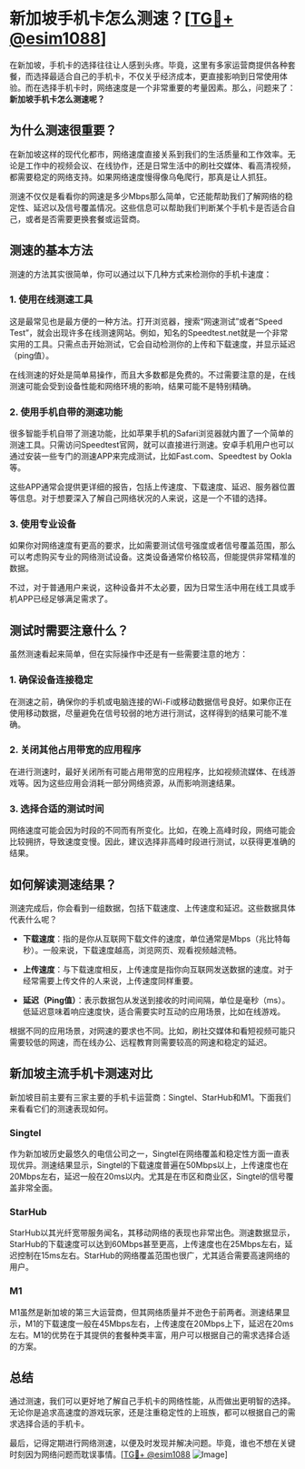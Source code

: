 # 新加坡手机卡怎么测速？[[TG💪+ @esim1088](https://t.me/s/esim1088)]

在新加坡，手机卡的选择往往让人感到头疼。毕竟，这里有多家运营商提供各种套餐，而选择最适合自己的手机卡，不仅关乎经济成本，更直接影响到日常使用体验。而在选择手机卡时，网络速度是一个非常重要的考量因素。那么，问题来了：**新加坡手机卡怎么测速呢？**

## 为什么测速很重要？

在新加坡这样的现代化都市，网络速度直接关系到我们的生活质量和工作效率。无论是工作中的视频会议、在线协作，还是日常生活中的刷社交媒体、看高清视频，都需要稳定的网络支持。如果网络速度慢得像乌龟爬行，那真是让人抓狂。

测速不仅仅是看看你的网速是多少Mbps那么简单，它还能帮助我们了解网络的稳定性、延迟以及信号覆盖情况。这些信息可以帮助我们判断某个手机卡是否适合自己，或者是否需要更换套餐或运营商。

## 测速的基本方法

测速的方法其实很简单，你可以通过以下几种方式来检测你的手机卡速度：

### 1. 使用在线测速工具

这是最常见也是最方便的一种方法。打开浏览器，搜索“网速测试”或者“Speed Test”，就会出现许多在线测速网站。例如，知名的Speedtest.net就是一个非常实用的工具。只需点击开始测试，它会自动检测你的上传和下载速度，并显示延迟（ping值）。

在线测速的好处是简单易操作，而且大多数都是免费的。不过需要注意的是，在线测速可能会受到设备性能和网络环境的影响，结果可能不是特别精确。

### 2. 使用手机自带的测速功能

很多智能手机自带了测速功能，比如苹果手机的Safari浏览器就内置了一个简单的测速工具。只需访问Speedtest官网，就可以直接进行测速。安卓手机用户也可以通过安装一些专门的测速APP来完成测试，比如Fast.com、Speedtest by Ookla等。

这些APP通常会提供更详细的报告，包括上传速度、下载速度、延迟、服务器位置等信息。对于想要深入了解自己网络状况的人来说，这是一个不错的选择。

### 3. 使用专业设备

如果你对网络速度有更高的要求，比如需要测试信号强度或者信号覆盖范围，那么可以考虑购买专业的网络测试设备。这类设备通常价格较高，但能提供非常精准的数据。

不过，对于普通用户来说，这种设备并不太必要，因为日常生活中用在线工具或手机APP已经足够满足需求了。

## 测试时需要注意什么？

虽然测速看起来简单，但在实际操作中还是有一些需要注意的地方：

### 1. 确保设备连接稳定

在测速之前，确保你的手机或电脑连接的Wi-Fi或移动数据信号良好。如果你正在使用移动数据，尽量避免在信号较弱的地方进行测试，这样得到的结果可能不准确。

### 2. 关闭其他占用带宽的应用程序

在进行测速时，最好关闭所有可能占用带宽的应用程序，比如视频流媒体、在线游戏等。因为这些应用会消耗一部分网络资源，从而影响测速结果。

### 3. 选择合适的测试时间

网络速度可能会因为时段的不同而有所变化。比如，在晚上高峰时段，网络可能会比较拥挤，导致速度变慢。因此，建议选择非高峰时段进行测试，以获得更准确的结果。

## 如何解读测速结果？

测速完成后，你会看到一组数据，包括下载速度、上传速度和延迟。这些数据具体代表什么呢？

- **下载速度**：指的是你从互联网下载文件的速度，单位通常是Mbps（兆比特每秒）。一般来说，下载速度越高，浏览网页、观看视频越流畅。
  
- **上传速度**：与下载速度相反，上传速度是指你向互联网发送数据的速度。对于经常需要上传文件的人来说，上传速度同样重要。

- **延迟（Ping值）**：表示数据包从发送到接收的时间间隔，单位是毫秒（ms）。低延迟意味着响应速度快，适合需要实时互动的应用场景，比如在线游戏。

根据不同的应用场景，对网速的要求也不同。比如，刷社交媒体和看短视频可能只需要较低的网速，而在线办公、远程教育则需要较高的网速和稳定的延迟。

## 新加坡主流手机卡测速对比

新加坡目前主要有三家主要的手机卡运营商：Singtel、StarHub和M1。下面我们来看看它们的测速表现如何。

### Singtel

作为新加坡历史最悠久的电信公司之一，Singtel在网络覆盖和稳定性方面一直表现优异。测速结果显示，Singtel的下载速度普遍在50Mbps以上，上传速度也在20Mbps左右，延迟一般在20ms以内。尤其是在市区和商业区，Singtel的信号覆盖非常全面。

### StarHub

StarHub以其光纤宽带服务闻名，其移动网络的表现也非常出色。测速数据显示，StarHub的下载速度可以达到60Mbps甚至更高，上传速度也在25Mbps左右，延迟控制在15ms左右。StarHub的网络覆盖范围也很广，尤其适合需要高速网络的用户。

### M1

M1虽然是新加坡的第三大运营商，但其网络质量并不逊色于前两者。测速结果显示，M1的下载速度一般在45Mbps左右，上传速度在20Mbps上下，延迟在20ms左右。M1的优势在于其提供的套餐种类丰富，用户可以根据自己的需求选择合适的方案。

## 总结

通过测速，我们可以更好地了解自己手机卡的网络性能，从而做出更明智的选择。无论你是追求高速度的游戏玩家，还是注重稳定性的上班族，都可以根据自己的需求选择合适的手机卡。

最后，记得定期进行网络测速，以便及时发现并解决问题。毕竟，谁也不想在关键时刻因为网络问题而耽误事情。[[TG💪+ @esim1088](https://t.me/s/esim1088) ![Image](https://i.postimg.cc/4NQfJmqS/Snipaste-2025-05-13-00-14-12.png)]